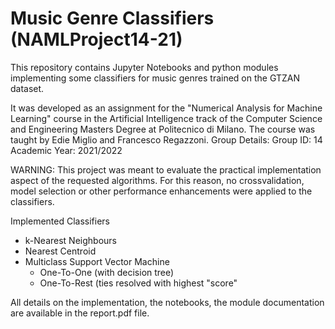 # Music Genre Classifiers (NAMLProject14-21)
This repository contains Jupyter Notebooks and python modules implementing some classifiers for music genres trained on the GTZAN dataset.

It was developed as an assignment for the "Numerical Analysis for Machine Learning" course in the Artificial Intelligence track of the Computer Science and Engineering Masters Degree at Politecnico di Milano. The course was taught by Edie Miglio and Francesco Regazzoni.
Group Details:
Group ID: 14
Academic Year: 2021/2022

WARNING: This project was meant to evaluate the practical implementation aspect of the requested algorithms. For this reason, no crossvalidation, model selection or other performance enhancements were applied to the classifiers.

Implemented Classifiers
- k-Nearest Neighbours
- Nearest Centroid
- Multiclass Support Vector Machine
  - One-To-One (with decision tree)
  - One-To-Rest (ties resolved with highest "score"
  
All details on the implementation, the notebooks, the module documentation are available in the report.pdf file.
